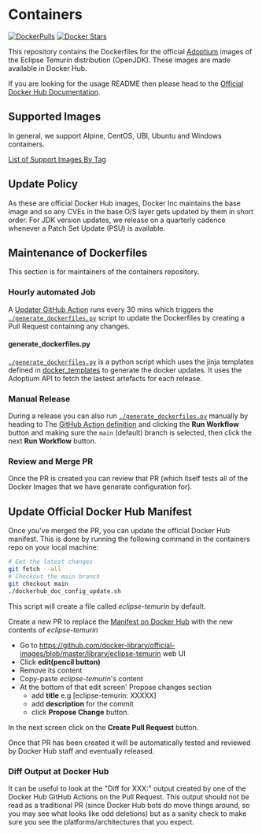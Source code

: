 # Containers
[![DockerPulls](https://img.shields.io/docker/pulls/_/eclipse-temurin?label=Docker%20Pulls)](https://hub.docker.com/_/eclipse-temurin)
[![Docker Stars](https://img.shields.io/docker/stars/_/eclipse-temurin?label=Docker%20Stars)](https://hub.docker.com/r/_/eclipse-temurin)

This repository contains the Dockerfiles for the official [Adoptium](https://adoptium.net) images of the Eclipse Temurin distribution (OpenJDK). These images are made available in Docker Hub.

If you are looking for the usage README then please head to the [Official Docker Hub Documentation](https://hub.docker.com/_/eclipse-temurin).

## Supported Images

In general, we support Alpine, CentOS, UBI, Ubuntu and Windows containers.

[List of Support Images By Tag](https://github.com/docker-library/docs/tree/master/eclipse-temurin#simple-tags)

## Update Policy

As these are official Docker Hub images, Docker Inc maintains the base image and so any CVEs in the base O/S layer gets updated by them in short order.
For JDK version updates, we release on a quarterly cadence whenever a Patch Set Update (PSU) is available.

## Maintenance of Dockerfiles

This section is for maintainers of the containers repository.

### Hourly automated Job

A [Updater GitHub Action](.github/workflows/updater.yml) runs every 30 mins which triggers the
[`./generate_dockerfiles.py`](./generate_dockerfiles.py) script to update the Dockerfiles by creating a Pull Request containing any changes.

#### generate_dockerfiles.py

[`./generate_dockerfiles.py`](./generate_dockerfiles.py) is a python script which uses the jinja templates defined in [docker_templates](./docker_templates/) to generate the docker updates. It uses the Adoptium API to fetch the lastest artefacts for each release.

### Manual Release

During a release you can also run [`./generate_dockerfiles.py`](./generate_dockerfiles.py) manually by heading to The [GitHub Action definition](https://github.com/adoptium/containers/actions/workflows/updater.yml) and clicking the **Run Workflow** button and making sure the `main` (default) branch is selected, then click the next **Run Workflow** button.

### Review and Merge PR

Once the PR is created you can review that PR (which itself tests all of the Docker Images that we have generate configuration for).

## Update Official Docker Hub Manifest

Once you've merged the PR, you can update the official Docker Hub manifest. This is done by running the following command in the containers repo on your local machine:

```bash
# Get the latest changes
git fetch --all
# Checkout the main branch
git checkout main
./dockerhub_doc_config_update.sh
```

This script will create a file called _eclipse-temurin_ by default.

Create a new PR to replace the [Manifest on Docker Hub](https://github.com/docker-library/official-images/blob/master/library/eclipse-temurin) with the new contents of _eclipse-temurin_ 

- Go to https://github.com/docker-library/official-images/blob/master/library/eclipse-temurin web UI 
- Click **edit(pencil button)** 
- Remove its content
- Copy-paste _eclipse-temurin_'s content
- At the bottom of that edit screen' Propose changes section
  - add **title** e.g [eclipse-temurin: XXXXX]
  - add **description** for the commit 
  - click  **Propose Change** button.

In the next screen click on the **Create Pull Request** button.

Once that PR has been created it will be automatically tested and reviewed by Docker Hub staff and eventually released.

### Diff Output at Docker Hub

It can be useful to look at the "Diff for XXX:" output created by one of the Docker Hub GitHub Actions on the Pull Request. This output
should not be read as a traditional PR (since Docker Hub bots do move things around, so you may see what looks like odd deletions)
but as a sanity check to make sure you see the platforms/architectures that you expect.
